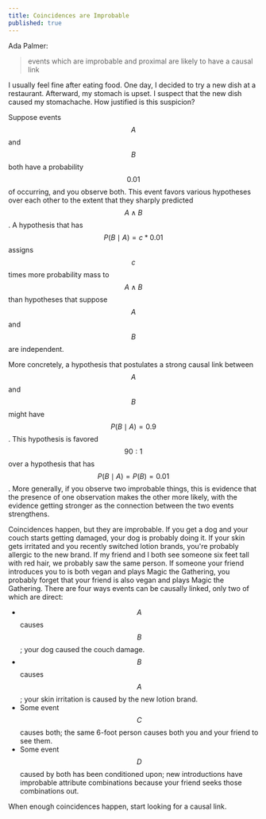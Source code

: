 ```yaml
---
title: Coincidences are Improbable
published: true
---
```


Ada Palmer:

> events which are improbable and proximal are likely to have a causal link

I usually feel fine after eating food. One day, I decided to try a new dish at a restaurant. Afterward, my stomach is upset. I suspect that the new dish caused my stomachache. How justified is this suspicion?

Suppose events $$A$$ and $$B$$ both have a probability $$0.01$$ of occurring, and you observe both. This event favors various hypotheses over each other to the extent that they sharply predicted $$A \land B$$. A hypothesis that has $$P(B \mid A) = c * 0.01$$ assigns $$c$$ times more probability mass to $$A \land B$$ than hypotheses that suppose $$A$$ and $$B$$ are independent.

More concretely, a hypothesis that postulates a strong causal link between $$A$$ and $$B$$ might have $$P(B \mid A) = 0.9$$. This hypothesis is favored $$90:1$$ over a hypothesis that has $$P(B \mid A) = P(B) = 0.01$$. More generally, if you observe two improbable things, this is evidence that the presence of one observation makes the other more likely, with the evidence getting stronger as the connection between the two events strengthens.

Coincidences happen, but they are improbable. If you get a dog and your couch starts getting damaged, your dog is probably doing it. If your skin gets irritated and you recently switched lotion brands, you're probably allergic to the new brand. If my friend and I both see someone six feet tall with red hair, we probably saw the same person. If someone your friend introduces you to is both vegan and plays Magic the Gathering, you probably forget that your friend is also vegan and plays Magic the Gathering.
There are four ways events can be causally linked, only two of which are direct:

- $$A$$ causes $$B$$; your dog caused the couch damage.
- $$B$$ causes $$A$$; your skin irritation is caused by the new lotion brand.
- Some event $$C$$ causes both; the same 6-foot person causes both you and your friend to see them.
- Some event $$D$$ caused by both has been conditioned upon; new introductions have improbable attribute combinations because your friend seeks those combinations out.

When enough coincidences happen, start looking for a causal link.
